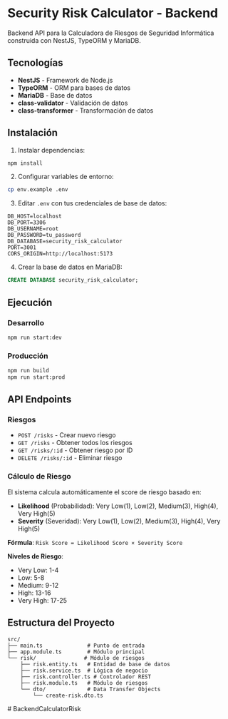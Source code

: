 # Security Risk Calculator - Backend

Backend API para la Calculadora de Riesgos de Seguridad Informática construida con NestJS, TypeORM y MariaDB.

## Tecnologías

- **NestJS** - Framework de Node.js
- **TypeORM** - ORM para bases de datos
- **MariaDB** - Base de datos
- **class-validator** - Validación de datos
- **class-transformer** - Transformación de datos

## Instalación

1. Instalar dependencias:
```bash
npm install
```

2. Configurar variables de entorno:
```bash
cp env.example .env
```

3. Editar `.env` con tus credenciales de base de datos:
```env
DB_HOST=localhost
DB_PORT=3306
DB_USERNAME=root
DB_PASSWORD=tu_password
DB_DATABASE=security_risk_calculator
PORT=3001
CORS_ORIGIN=http://localhost:5173
```

4. Crear la base de datos en MariaDB:
```sql
CREATE DATABASE security_risk_calculator;
```

## Ejecución

### Desarrollo
```bash
npm run start:dev
```

### Producción
```bash
npm run build
npm run start:prod
```

## API Endpoints

### Riesgos
- `POST /risks` - Crear nuevo riesgo
- `GET /risks` - Obtener todos los riesgos
- `GET /risks/:id` - Obtener riesgo por ID
- `DELETE /risks/:id` - Eliminar riesgo

### Cálculo de Riesgo

El sistema calcula automáticamente el score de riesgo basado en:
- **Likelihood** (Probabilidad): Very Low(1), Low(2), Medium(3), High(4), Very High(5)
- **Severity** (Severidad): Very Low(1), Low(2), Medium(3), High(4), Very High(5)

**Fórmula**: `Risk Score = Likelihood Score × Severity Score`

**Niveles de Riesgo**:
- Very Low: 1-4
- Low: 5-8
- Medium: 9-12
- High: 13-16
- Very High: 17-25

## Estructura del Proyecto

```
src/
├── main.ts              # Punto de entrada
├── app.module.ts        # Módulo principal
└── risk/               # Módulo de riesgos
    ├── risk.entity.ts   # Entidad de base de datos
    ├── risk.service.ts  # Lógica de negocio
    ├── risk.controller.ts # Controlador REST
    ├── risk.module.ts   # Módulo de riesgos
    └── dto/             # Data Transfer Objects
        └── create-risk.dto.ts
```








#   B a c k e n d C a l c u l a t o r R i s k 
 
 



